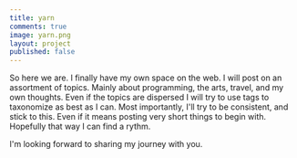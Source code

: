 ```yaml
---
title: yarn
comments: true
image: yarn.png
layout: project
published: false
---
```


So here we are. I finally have my own space on the web. I will post on an assortment of topics. Mainly about programming, the arts, travel, and my own thoughts. Even if the topics are dispersed I will try to use tags to taxonomize as best as I can. Most importantly, I'll try to be consistent, and stick to this. Even if it means posting very short things to begin with. Hopefully that way I can find a rythm.

I'm looking forward to sharing my journey with you.
